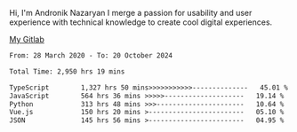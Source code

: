 Hi, I'm Andronik Nazaryan
I merge a passion for usability and user experience with technical knowledge to create cool digital experiences.

[My Gitlab](https://gitlab.com/anridev24)

<!--START_SECTION:waka-->

```txt
From: 28 March 2020 - To: 20 October 2024

Total Time: 2,950 hrs 19 mins

TypeScript        1,327 hrs 50 mins>>>>>>>>>>>--------------   45.01 %
JavaScript        564 hrs 36 mins >>>>>--------------------   19.14 %
Python            313 hrs 48 mins >>>----------------------   10.64 %
Vue.js            150 hrs 20 mins >------------------------   05.10 %
JSON              145 hrs 56 mins >------------------------   04.95 %
```

<!--END_SECTION:waka-->
